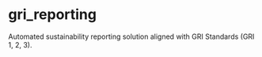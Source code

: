 # gri_reporting
Automated sustainability reporting solution aligned with GRI Standards (GRI 1, 2, 3).
